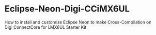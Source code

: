# Eclipse-Neon-Digi-CCiMX6UL
How to install and customize Eclipse Neon to make Cross-Compilation on Digi ConnectCore for i.MX6UL Starter Kit.

